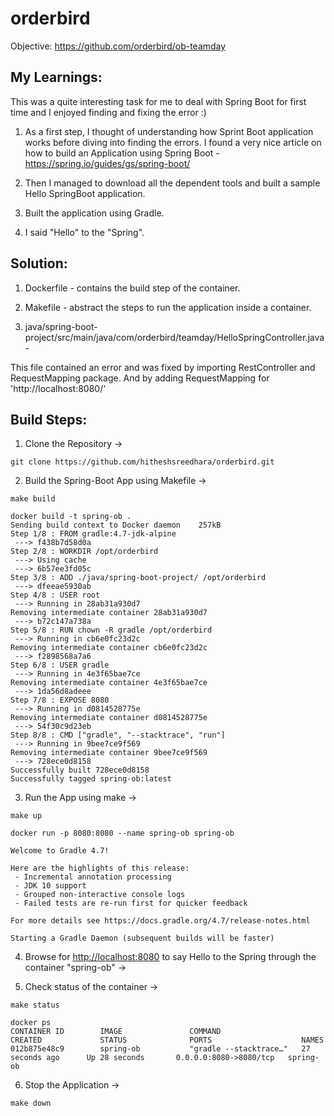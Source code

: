 # orderbird

Objective: https://github.com/orderbird/ob-teamday

## My Learnings:

This was a quite interesting task for me to deal with Spring Boot for first time and I enjoyed finding and fixing the error :)

1. As a first step, I thought of understanding how Sprint Boot application works before diving into finding the errors. I found a very nice article on how to build an Application using Spring Boot - https://spring.io/guides/gs/spring-boot/

2. Then I managed to download all the dependent tools and built a sample Hello SpringBoot application.

3. Built the application using Gradle.

4. I said "Hello" to the "Spring".


## Solution:

1. Dockerfile - contains the build step of the container.

2. Makefile - abstract the steps to run the application inside a container.

3. java/spring-boot-project/src/main/java/com/orderbird/teamday/HelloSpringController.java - 

This file contained an error and was fixed by importing RestController and RequestMapping package. And by adding RequestMapping for 'http://localhost:8080/' 

## Build Steps:

1. Clone the Repository ->

```
git clone https://github.com/hitheshsreedhara/orderbird.git
```
2. Build the Spring-Boot App using Makefile ->

```
make build
```
```
docker build -t spring-ob .
Sending build context to Docker daemon    257kB
Step 1/8 : FROM gradle:4.7-jdk-alpine
 ---> f438b7d58d0a
Step 2/8 : WORKDIR /opt/orderbird
 ---> Using cache
 ---> 6b57ee3fd05c
Step 3/8 : ADD ./java/spring-boot-project/ /opt/orderbird
 ---> dfeeae5930ab
Step 4/8 : USER root
 ---> Running in 28ab31a930d7
Removing intermediate container 28ab31a930d7
 ---> b72c147a738a
Step 5/8 : RUN chown -R gradle /opt/orderbird
 ---> Running in cb6e0fc23d2c
Removing intermediate container cb6e0fc23d2c
 ---> f2898568a7a6
Step 6/8 : USER gradle
 ---> Running in 4e3f65bae7ce
Removing intermediate container 4e3f65bae7ce
 ---> 1da56d8adeee
Step 7/8 : EXPOSE 8080
 ---> Running in d0814528775e
Removing intermediate container d0814528775e
 ---> 54f30c9d23eb
Step 8/8 : CMD ["gradle", "--stacktrace", "run"]
 ---> Running in 9bee7ce9f569
Removing intermediate container 9bee7ce9f569
 ---> 728ece0d8158
Successfully built 728ece0d8158
Successfully tagged spring-ob:latest
```

3. Run the App using make ->
```
make up
```
```
docker run -p 8080:8080 --name spring-ob spring-ob

Welcome to Gradle 4.7!

Here are the highlights of this release:
 - Incremental annotation processing
 - JDK 10 support
 - Grouped non-interactive console logs
 - Failed tests are re-run first for quicker feedback

For more details see https://docs.gradle.org/4.7/release-notes.html

Starting a Gradle Daemon (subsequent builds will be faster)
```

4. Browse for [http://localhost:8080](http://localhost:8080) to say Hello to the Spring through the container "spring-ob" ->

5. Check status of the container ->
```
make status
```
```
docker ps
CONTAINER ID        IMAGE               COMMAND                  CREATED             STATUS              PORTS                    NAMES
012b875e48c9        spring-ob           "gradle --stacktrace…"   27 seconds ago      Up 28 seconds       0.0.0.0:8080->8080/tcp   spring-ob
```
6. Stop the Application ->
```
make down
```

